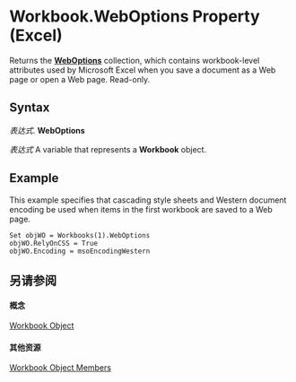 
# Workbook.WebOptions Property (Excel)

Returns the  **[WebOptions](d573637f-1891-4602-c961-091795e47356.md)** collection, which contains workbook-level attributes used by Microsoft Excel when you save a document as a Web page or open a Web page. Read-only.


## Syntax

 _表达式_. **WebOptions**

 _表达式_ A variable that represents a **Workbook** object.


## Example

This example specifies that cascading style sheets and Western document encoding be used when items in the first workbook are saved to a Web page.


```
Set objWO = Workbooks(1).WebOptions 
objWO.RelyOnCSS = True 
objWO.Encoding = msoEncodingWestern
```


## 另请参阅


#### 概念


[Workbook Object](8c00aa60-c974-eed3-0812-3c9625eb0d4c.md)
#### 其他资源


[Workbook Object Members](http://msdn.microsoft.com/library/dce102a3-25de-3ff4-2ce5-bc56e08baca7%28Office.15%29.aspx)